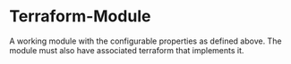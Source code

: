 # Terraform-Module
A working module with the configurable properties as defined above. The module must also have associated terraform that implements it.
